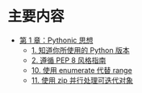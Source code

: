主要内容
========

+ [第 1 章：Pythonic 思想](chapter-01/README.md)
    - [1. 知道你所使用的 Python 版本](chapter-01/item_01.md)
    - [2. 遵循 PEP 8 风格指南](chapter-01/item_02.md)
    - [10. 使用 enumerate 代替 range](chapter-01/item_10.md)
    - [11. 使用 zip 并行处理可迭代对象](chapter-01/item_11.md)
